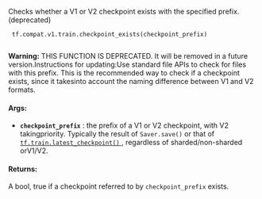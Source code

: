 Checks whether a V1 or V2 checkpoint exists with the specified prefix. (deprecated)

```
 tf.compat.v1.train.checkpoint_exists(checkpoint_prefix)
 
```


**Warning:**  THIS FUNCTION IS DEPRECATED. It will be removed in a future version.Instructions for updating:Use standard file APIs to check for files with this prefix.
This is the recommended way to check if a checkpoint exists, since it takesinto account the naming difference between V1 and V2 formats.

#### Args:
- **`checkpoint_prefix`** : the prefix of a V1 or V2 checkpoint, with V2 takingpriority.  Typically the result of  `Saver.save()`  or that of[ `tf.train.latest_checkpoint()` ](https://tensorflow.google.cn/api_docs/python/tf/train/latest_checkpoint), regardless of sharded/non-sharded orV1/V2.


#### Returns:
A bool, true if a checkpoint referred to by  `checkpoint_prefix`  exists.

